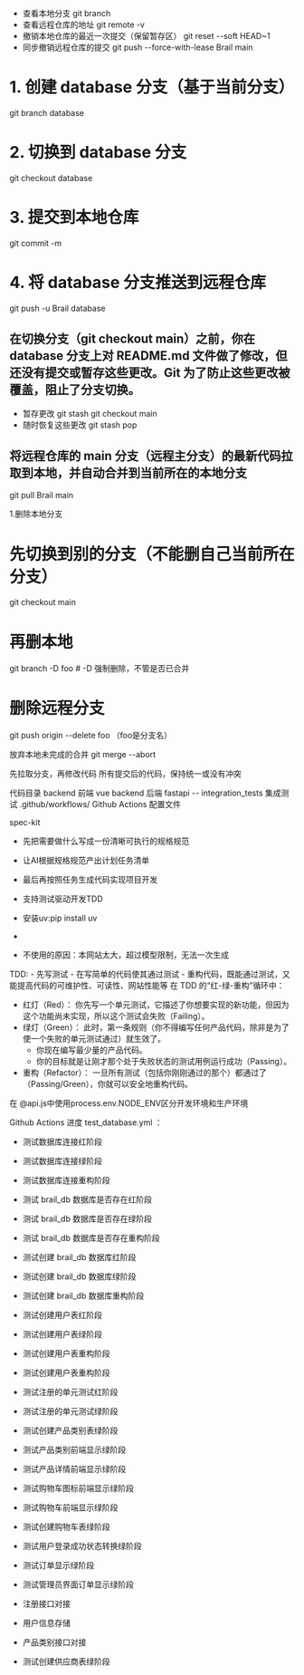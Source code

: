 - 查看本地分支
git branch 
- 查看远程仓库的地址
git remote -v
- 撤销本地仓库的最近一次提交（保留暂存区）
git reset --soft HEAD~1
- 同步撤销远程仓库的提交
git push --force-with-lease Brail main

# 1. 创建 database 分支（基于当前分支）
git branch database

# 2. 切换到 database 分支
git checkout database

# 3.  提交到本地仓库
git commit -m 

# 4. 将 database 分支推送到远程仓库
git push -u Brail database

## 在切换分支（git checkout main）之前，你在 database 分支上对 README.md 文件做了修改，但还没有提交或暂存这些更改。Git 为了防止这些更改被覆盖，阻止了分支切换。
- 暂存更改
git stash
git checkout main
- 随时恢复这些更改
git stash pop

## 将远程仓库的 main 分支（远程主分支）的最新代码拉取到本地，并自动合并到当前所在的本地分支
git pull Brail main

1.删除本地分支
# 先切换到别的分支（不能删自己当前所在分支）
git checkout main
# 再删本地
git branch -D foo      # -D 强制删除，不管是否已合并
# 删除远程分支
git push origin --delete foo （foo是分支名）

放弃本地未完成的合并
git merge --abort

先拉取分支，再修改代码
所有提交后的代码，保持统一或没有冲突


代码目录
backend 前端 vue
backend 后端 fastapi
-- integration_tests 集成测试
.github/workflows/ Github Actions 配置文件

spec-kit
- 先把需要做什么写成一份清晰可执行的规格规范
- 让AI根据规格规范产出计划任务清单
- 最后再按照任务生成代码实现项目开发
- 支持测试驱动开发TDD

- 安装uv:pip install uv
-
- 不使用的原因：本网站太大，超过模型限制，无法一次生成

TDD:
    - 先写测试
    - 在写简单的代码使其通过测试
    - 重构代码，既能通过测试，又能提高代码的可维护性、可读性、网站性能等
在 TDD 的“红-绿-重构”循环中：
- 红灯（Red）： 你先写一个单元测试，它描述了你想要实现的新功能，但因为这个功能尚未实现，所以这个测试会失败（Failing）。
- 绿灯（Green）： 此时，第一条规则（你不得编写任何产品代码，除非是为了使一个失败的单元测试通过）就生效了。
    - 你现在编写最少量的产品代码。
    - 你的目标就是让刚才那个处于失败状态的测试用例运行成功（Passing）。
- 重构（Refactor）： 一旦所有测试（包括你刚刚通过的那个）都通过了（Passing/Green），你就可以安全地重构代码。

在 @api.js中使用process.env.NODE_ENV区分开发环境和生产环境

Github Actions 进度
test_database.yml ：
- 测试数据库连接红阶段
- 测试数据库连接绿阶段
- 测试数据库连接重构阶段

- 测试 brail_db 数据库是否存在红阶段
- 测试 brail_db 数据库是否存在绿阶段
- 测试 brail_db 数据库是否存在重构阶段

- 测试创建 brail_db 数据库红阶段
- 测试创建 brail_db 数据库绿阶段
- 测试创建 brail_db 数据库重构阶段

- 测试创建用户表红阶段
- 测试创建用户表绿阶段
- 测试创建用户表重构阶段
- 测试创建用户表重构阶段
- 测试注册的单元测试红阶段
- 测试注册的单元测试绿阶段
- 测试创建产品类别表绿阶段
- 测试产品类别前端显示绿阶段
- 测试产品详情前端显示绿阶段
- 测试购物车图标前端显示绿阶段
- 测试购物车前端显示绿阶段
- 测试创建购物车表绿阶段
- 测试用户登录成功状态转换绿阶段
- 测试订单显示绿阶段
- 测试管理员界面订单显示绿阶段
- 注册接口对接
- 用户信息存储
- 产品类别接口对接
- 测试创建供应商表绿阶段